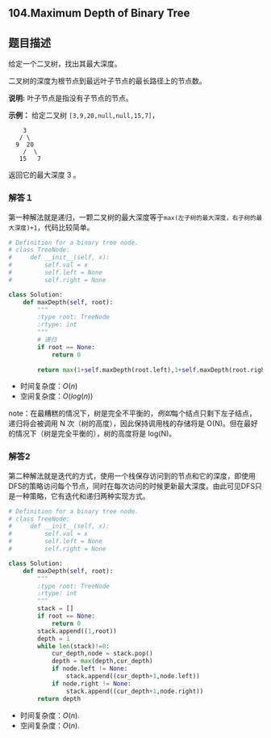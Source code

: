 ## 104.Maximum Depth of Binary Tree

## 题目描述

给定一个二叉树，找出其最大深度。

二叉树的深度为根节点到最远叶子节点的最长路径上的节点数。

**说明:** 叶子节点是指没有子节点的节点。

**示例：**
给定二叉树 `[3,9,20,null,null,15,7]`，

```
    3
   / \
  9  20
    /  \
   15   7
```

返回它的最大深度 3 。



### 解答１

​	第一种解法就是递归，一颗二叉树的最大深度等于`max(左子树的最大深度，右子树的最大深度)+1`，代码比较简单。

```python
# Definition for a binary tree node.
# class TreeNode:
#     def __init__(self, x):
#         self.val = x
#         self.left = None
#         self.right = None

class Solution:
    def maxDepth(self, root):
        """
        :type root: TreeNode
        :rtype: int
        """
        # 递归
        if root == None:
            return 0
        
        return max(1+self.maxDepth(root.left),1+self.maxDepth(root.right))
```

- 时间复杂度：$O(n)$
- 空间复杂度：$O(log(n))$



note：在最糟糕的情况下，树是完全不平衡的，*例如*每个结点只剩下左子结点，递归将会被调用 N 次（树的高度），因此保持调用栈的存储将是 O(N)。但在最好的情况下（树是完全平衡的），树的高度将是 log(N)。



### 解答2

​	第二种解法就是迭代的方式，使用一个栈保存访问到的节点和它的深度，即使用DFS的策略访问每个节点，同时在每次访问的时候更新最大深度。由此可见DFS只是一种策略，它有迭代和递归两种实现方式。

```python
# Definition for a binary tree node.
# class TreeNode:
#     def __init__(self, x):
#         self.val = x
#         self.left = None
#         self.right = None

class Solution:
    def maxDepth(self, root):
        """
        :type root: TreeNode
        :rtype: int
        """
        stack = []
        if root == None:
            return 0
        stack.append((1,root))
        depth = 1
        while len(stack)!=0:
            cur_depth,node = stack.pop()
            depth = max(depth,cur_depth)
            if node.left != None:
                stack.append((cur_depth+1,node.left))
            if node.right != None:
                stack.append((cur_depth+1,node.right))
        return depth
```

- 时间复杂度：$O(n)$.
- 空间复杂度：$O(n)$.